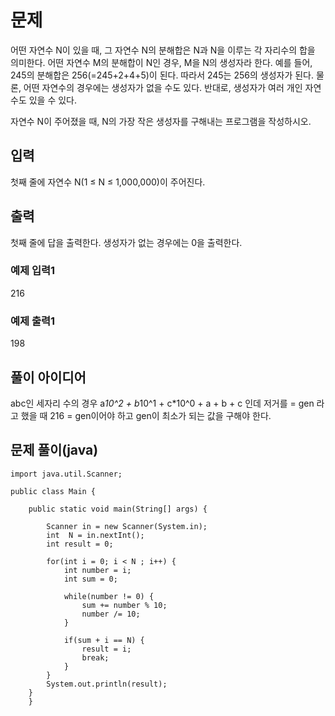 # 문제
어떤 자연수 N이 있을 때, 그 자연수 N의 분해합은 N과 N을 이루는 각 자리수의 합을 의미한다. 어떤 자연수 M의 분해합이 N인 경우, M을 N의 생성자라 한다. 예를 들어, 245의 분해합은 256(=245+2+4+5)이 된다. 따라서 245는 256의 생성자가 된다. 물론, 어떤 자연수의 경우에는 생성자가 없을 수도 있다. 반대로, 생성자가 여러 개인 자연수도 있을 수 있다.

자연수 N이 주어졌을 때, N의 가장 작은 생성자를 구해내는 프로그램을 작성하시오.

## 입력
첫째 줄에 자연수 N(1 ≤ N ≤ 1,000,000)이 주어진다.

## 출력
첫째 줄에 답을 출력한다. 생성자가 없는 경우에는 0을 출력한다.

### 예제 입력1
216

### 예제 출력1
198

## 풀이 아이디어
abc인 세자리 수의 경우 a*10^2 + b*10^1 + c*10^0 + a + b + c 인데 저거를 = gen 라고 했을 때
216 = gen이어야 하고 gen이 최소가 되는 값을 구해야 한다. 

## 문제 풀이(java)
```
import java.util.Scanner;

public class Main {
	
	public static void main(String[] args) {
		
		Scanner in = new Scanner(System.in);
		int  N = in.nextInt();
		int result = 0;
		
		for(int i = 0; i < N ; i++) {
			int number = i;
			int sum = 0;
			
			while(number != 0) {
				sum += number % 10;
				number /= 10;
			}
			
			if(sum + i == N) {
				result = i;
				break;
			}
		}
		System.out.println(result);
	}
	}
```